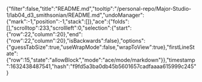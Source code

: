 {"filter":false,"title":"README.md","tooltip":"/personal-repo/Major-Studio-1/lab04_d3_smithsonian/README.md","undoManager":{"mark":-1,"position":-1,"stack":[]},"ace":{"folds":[],"scrolltop":233,"scrollleft":0,"selection":{"start":{"row":22,"column":20},"end":{"row":22,"column":20},"isBackwards":false},"options":{"guessTabSize":true,"useWrapMode":false,"wrapToView":true},"firstLineState":{"row":15,"state":"allowBlock","mode":"ace/mode/markdown"}},"timestamp":1632438487541,"hash":"f9fd5a3ba0db45b5601657cadfaaaa615999c245"}